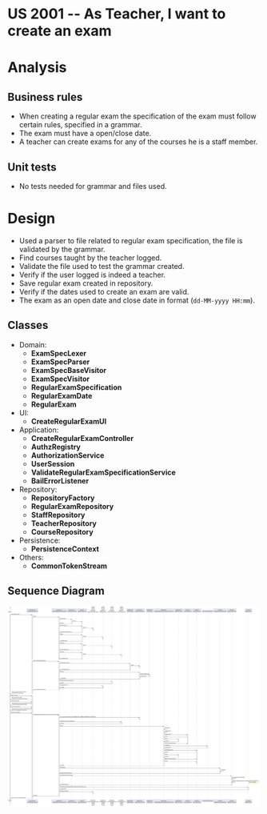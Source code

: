 US 2001 -- As Teacher, I want to create an exam
==============================

# Analysis

## Business rules

- When creating a regular exam the specification of the exam must follow certain rules, specified in a grammar.
- The exam must have a open/close date.
- A teacher can create exams for any of the courses he is a staff member.

## Unit tests

- No tests needed for grammar and files used.

# Design

- Used a parser to file related to regular exam specification, the file is validated by the grammar.
- Find courses taught by the teacher logged.
- Validate the file used to test the grammar created.
- Verify if the user logged is indeed a teacher.
- Save regular exam created in repository.
- Verify if the dates used to create an exam are valid.
- The exam as an open date and close date in format (`dd-MM-yyyy HH:mm`).

## Classes

- Domain:
    + **ExamSpecLexer**
    + **ExamSpecParser**
    + **ExamSpecBaseVisitor**
    + **ExamSpecVisitor**
    + **RegularExamSpecification**
    + **RegularExamDate**
    + **RegularExam**
- UI:
    + **CreateRegularExamUI**
- Application:
    + **CreateRegularExamController**
    + **AuthzRegistry**
    + **AuthorizationService**
    + **UserSession**
    + **ValidateRegularExamSpecificationService**
    + **BailErrorListener**
- Repository:
    + **RepositoryFactory**
    + **RegularExamRepository**
    + **StaffRepository**
    + **TeacherRepository**
    + **CourseRepository**
- Persistence:
    + **PersistenceContext**
- Others:
  + **CommonTokenStream**


## Sequence Diagram

![diagram](./createRegularExamSD.svg)

